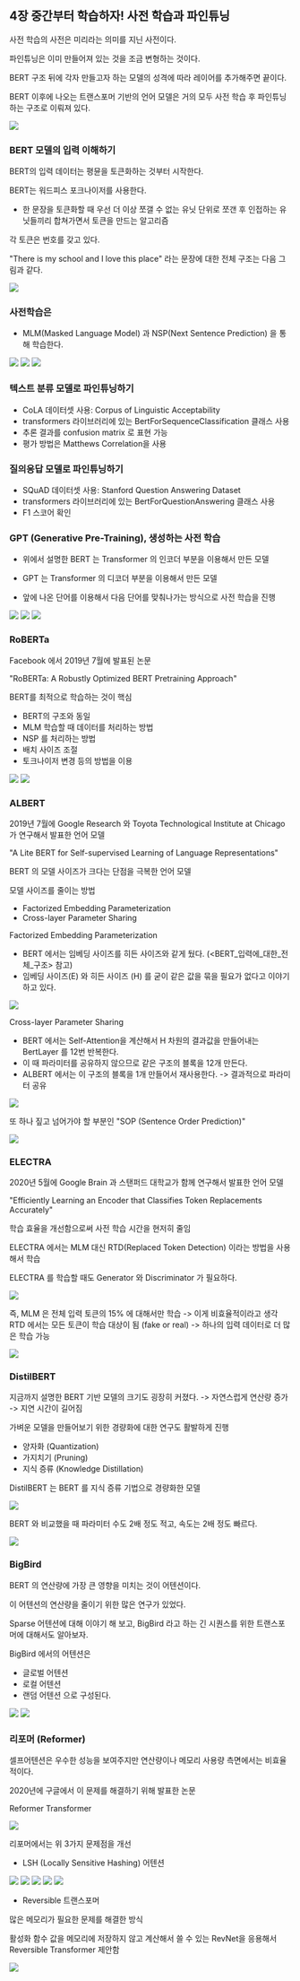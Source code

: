 ## 4장 중간부터 학습하자! 사전 학습과 파인튜닝

사전 학습의 사전은 미리라는 의미를 지닌 사전이다.

파인튜닝은 이미 만들어져 있는 것을 조금 변형하는 것이다.

BERT 구조 뒤에 각자 만들고자 하는 모델의 성격에 따라 레이어를 추가해주면 끝이다.

BERT 이후에 나오는 트랜스포머 기반의 언어 모델은 거의 모두 사전 학습 후 파인튜닝하는 구조로 이뤄져 있다.

<img src="images/BERT_모델_전체_구조.png">

### BERT 모델의 입력 이해하기

BERT의 입력 데이터는 평뮨을 토큰화하는 것부터 시작한다.

BERT는 워드피스 포크나이저를 사용한다.

- 한 문장을 토큰화할 때 우선 더 이상 쪼갤 수 없는 유닛 단위로 쪼갠 후 인접하는 유닛들끼리 합쳐가면서 토큰을 만드는 알고리즘

각 토큰은 번호를 갖고 있다.

"There is my school and I love this place" 라는 문장에 대한 전체 구조는 다음 그림과 같다.

<img src="images/BERT_입력에_대한_전체_구조.png">

### 사전학습은
- MLM(Masked Language Model) 과 NSP(Next Sentence Prediction) 을 통해 학습한다.

<img src="images/MLM_학습_과정_요약.png">

<img src="images/NSP_학습_데이터_예시.png">

<img src="images/BERT_사전_학습_요약.png">

### 텍스트 분류 모델로 파인튜닝하기

- CoLA 데이터셋 사용: Corpus of Linguistic Acceptability
- transformers 라이브러리에 있는 BertForSequenceClassification 클래스 사용
- 추론 결과를 confusion matrix 로 표현 가능
- 평가 방법은 Matthews Correlation을 사용

### 질의응답 모델로 파인튜닝하기

- SQuAD 데이터셋 사용: Stanford Question Answering Dataset
- transformers 라이브러리에 있는 BertForQuestionAnswering 클래스 사용
- F1 스코어 확인

### GPT (Generative Pre-Training), 생성하는 사전 학습

- 위에서 설명한 BERT 는 Transformer 의 인코더 부분을 이용해서 만든 모델
- GPT 는 Transformer 의 디코더 부분을 이용해서 만든 모델

- 앞에 나온 단어를 이용해서 다음 단어를 맞춰나가는 방식으로 사전 학습을 진행

<img src="images/GPT를_이용한_언어_모델_학습_방법.png">

<img src="images/BERT_vs_GPT.png">

<img src="images/GPT의_Masked_Self-Attention_에서의_마스킹_방법.png">

### RoBERTa

Facebook 에서 2019년 7월에 발표된 논문

"RoBERTa: A Robustly Optimized BERT Pretraining Approach"

BERT를 최적으로 학습하는 것이 핵심
- BERT의 구조와 동일
- MLM 학습할 때 데이터를 처리하는 방법
- NSP 를 처리하는 방법
- 배치 사이즈 조절
- 토크나이저 변경 
등의 방법을 이용

<img src="images/RoBERTa의_Dynamic_Static_마스킹.png">

<img src="images/RoBERTa에서의_NSP_전략.png">

### ALBERT

2019년 7월에 Google Research 와 Toyota Technological Institute at Chicago 가 연구해서 발표한 언어 모델

"A Lite BERT for Self-supervised Learning of Language Representations"

BERT 의 모델 사이즈가 크다는 단점을 극복한 언어 모델

모델 사이즈를 줄이는 방법
- Factorized Embedding Parameterization
- Cross-layer Parameter Sharing

Factorized Embedding Parameterization
- BERT 에서는 임베딩 사이즈를 히든 사이즈와 같게 뒀다. (<BERT_입력에_대한_전체_구조> 참고)
- 임베딩 사이즈(E) 와 히든 사이즈 (H) 를 굳이 같은 값을 묶을 필요가 없다고 이야기하고 있다.

<img src="images/ALBERT와_BERT의_임베딩_파라미터_수_계산.png">

Cross-layer Parameter Sharing
- BERT 에서는 Self-Attention을 계산해서 H 차원의 결과값을 만들어내는 BertLayer 를 12번 반복한다.
- 이 때 파라미터를 공유하지 않으므로 같은 구조의 블록을 12개 만든다.
- ALBERT 에서는 이 구조의 블록을 1개 만들어서 재사용한다. -> 결과적으로 파라미터 공유

<img src="images/ALBERT와_BERT의_인코더_동작_구조.png">

또 하나 짚고 넘어가야 할 부분인 "SOP (Sentence Order Prediction)"

<img src="images/SOP_학습_데이터_예시.png">

### ELECTRA

2020년 5월에 Google Brain 과 스탠퍼드 대학교가 함께 연구해서 발표한 언어 모델

"Efficiently Learning an Encoder that Classifies Token Replacements Accurately"

학습 효율을 개선함으로써 사전 학습 시간을 현저히 줄임

ELECTRA 에서는 MLM 대신 RTD(Replaced Token Detection) 이라는 방법을 사용해서 학습

ELECTRA 를 학습할 때도 Generator 와 Discriminator 가 필요하다.

<img src="images/ELECTRA의_Generator와_Discriminator_역할.png">

즉, MLM 은 전체 입력 토큰의 15% 에 대해서만 학습 -> 이게 비효율적이라고 생각  
RTD 에서는 모든 토큰이 학습 대상이 됨 (fake or real) -> 하나의 입력 데이터로 더 많은 학습 가능

<img src="images/RTD를_통한_언어_모델_학습_효과.png">

### DistilBERT

지금까지 설명한 BERT 기반 모델의 크기도 굉장히 커졌다. -> 자연스럽게 연산량 증가 -> 지연 시간이 길어짐

가벼운 모델을 만들어보기 위한 경량화에 대한 연구도 활발하게 진행
- 양자화 (Quantization)
- 가지치기 (Pruning)
- 지식 증류 (Knowledge Distillation)

DistilBERT 는 BERT 를 지식 증류 기법으로 경량화한 모델

<img src="images/지식_증류_시_사용하는_목적_함수.png">

BERT 와 비교했을 때 파라미터 수도 2배 정도 적고, 속도는 2배 정도 빠르다.

<img src="images/BERT_RoBERTa_DistilBERT_학습_시간_비교.png">

### BigBird

BERT 의 연산량에 가장 큰 영향을 미치는 것이 어텐션이다.

이 어텐션의 연산량을 줄이기 위한 많은 연구가 있었다.

Sparse 어텐션에 대해 이야기 해 보고, BigBird 라고 하는 긴 시퀀스를 위한 트랜스포머에 대해서도 알아보자.

BigBird 에서의 어텐션은
- 글로벌 어텐션
- 로컬 어텐션
- 랜덤 어텐션
으로 구성된다.

<img src="images/BigBird의_어텐션과_셀프어텐션.png">

<img src="images/BigBird와_RoBERTa의_토큰_길이에_따른_지연_시간.png">

### 리포머 (Reformer)

셀프어텐션은 우수한 성능을 보여주지만 연산량이나 메모리 사용량 측면에서는 비효율적이다. 

2020년에 구글에서 이 문제를 해결하기 위해 발표한 논문

Reformer Transformer

<img src="images/기존_트랜스포머_기반의_모델이_갖는_문제점.png">

리포머에서는 위 3가지 문제점을 개선

- LSH (Locally Sensitive Hashing) 어텐션

<img src="images/기존_트랜스포머에서의_어텐션_계산.png">

<img src="images/LSH의_핵심_아이디어.png">

<img src="images/앵귤러_LSH.png">

<img src="images/LSH를_이용한_어텐션_계산하기.png">

<img src="images/청크_단위로_묶어서_어텐션_계산하기.png">

- Reversible 트랜스포머

많은 메모리가 필요한 문제를 해결한 방식

활성화 함수 값을 메모리에 저장하지 않고 계산해서 쓸 수 있는 RevNet을 응용해서 Reversible Transformer 제안함

<img src="images/ResNet과_RevNet의_구조.png">
